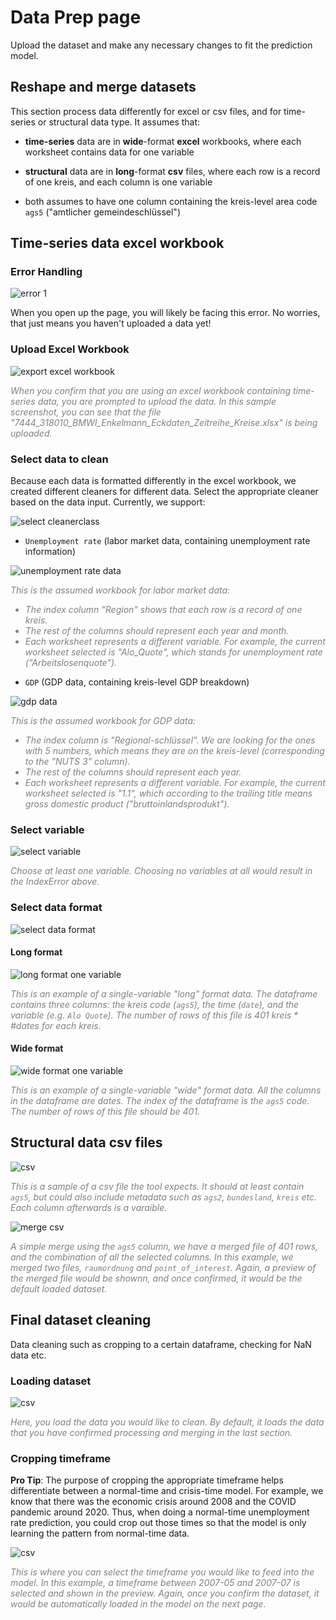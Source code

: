 # Data Prep page

Upload the dataset and make any necessary changes to fit the prediction model. 

## Reshape and merge datasets

This section process data differently for excel or csv files, and for time-series or structural data type. It assumes that:

- **time-series** data are in **wide**-format **excel** workbooks, where each worksheet contains data for one variable

- **structural** data are in **long**-format **csv** files, where each row is a record of one kreis, and each column is one variable

- both assumes to have one column containing the kreis-level area code `ags5` ("amtlicher gemeindeschlüssel")

## Time-series data excel workbook

### Error Handling

![error 1](../prep_screenshots/error1.png)

When you open up the page, you will likely be facing this error. No worries, that just means you haven't uploaded a data yet!

### Upload Excel Workbook

![export excel workbook](../prep_screenshots/export_excel.png)

<span style="color:gray">*When you confirm that you are using an excel workbook containing time-series data, you are prompted to upload the data. In this sample screenshot, you can see that the file "7444_318010_BMWI_Enkelmann_Eckdaten_Zeitreihe_Kreise.xlsx" is being uploaded.*</span>

### Select data to clean

Because each data is formatted differently in the excel workbook, we created different cleaners for different data. Select the appropriate cleaner based on the data input. Currently, we support: 

![select cleanerclass](../prep_screenshots/select_cleaner.png)

- `Unemployment rate` (labor market data, containing unemployment rate information) 

![unemployment rate data](../prep_screenshots/alq_data.png)

<i>
<p style="color:gray">This is the assumed workbook for labor market data:</p>
<ul style="color:gray">
    <li> The index column "Region" shows that each row is a record of one kreis.
    <li> The rest of the columns should represent each year and month.
    <li> Each worksheet represents a different variable. For example, the current worksheet selected is "Alo_Quote", which stands for unemployment rate ("Arbeitslosenquote"). 
</ul>
</i>

- `GDP` (GDP data, containing kreis-level GDP breakdown)

![gdp data](../prep_screenshots/gdp_data.png)

<i>
<p style="color:gray">This is the assumed workbook for GDP data:</p>
<ul style="color:gray">
    <li> The index column is "Regional-schlüssel". We are looking for the ones with 5 numbers, which means they are on the kreis-level (corresponding to the "NUTS 3" column).
    <li> The rest of the columns should represent each year.
    <li> Each worksheet represents a different variable. For example, the current worksheet selected is "1.1", which according to the trailing title means gross domestic product ("bruttoinlandsprodukt"). 
</ul>
</i>



### Select variable

![select variable](../prep_screenshots/select_var.png)

<span style="color:gray">*Choose at least one variable. Choosing no variables at all would result in the IndexError above.*</span>

### Select data format

![select data format](../prep_screenshots/select_format.png)

#### Long format

![long format one variable](../prep_screenshots/long_one.png)

<span style="color:gray">*This is an example of a single-variable "long" format data. The dataframe contains three columns: the kreis code (`ags5`), the time (`date`), and the variable (e.g. `Alo Quote`). The number of rows of this file is 401 kreis * #dates for each kreis.*</span>

#### Wide format

![wide format one variable](../prep_screenshots/wide_one.png)

<span style="color:gray">*This is an example of a single-variable "wide" format data. All the columns in the dataframe are dates. The index of the dataframe is the `ags5` code. The number of rows of this file should be 401.*</span>




<!-- ### Merging

#### Long formats merged to one wide format

![long merged wide format](../prep_screenshots/long_merge.png)

<span style="color:gray">*Merging multiple so-called long-format-single-variable data together results in a commonly-knwown "wide format" merged file as shown above. `ags5` and `date` are the index columns. Each column afterwards represents a variable. In this example, the two columns are `SvB_AO` (Sozialversicherungspflichtig Beschäftigte -- Arbeitsort) and `Alo_Quote` (Arbeitslosenquote).*</span>

#### Wide formats merged to one long format

![wide merged long format](../prep_screenshots/wide_merge.png)

<span style="color:gray">*Merging multiple so-called wide-format-single-variable data together results in a commonly-known "long format" merged file as shown above. `ags5` and `variable` are the index columns. Each column afterwards represents a date. In this example, the two variables are `SvB_AO` and `Alo_Quote`, and they are indicated in the `variable` column.*</span>

#### Confirm merge

![confirm merge](../prep_screenshots/confirm_merge.png)

<span style="color:gray">*A preview of the merged data would be shown like the long and wide formats above. Once you confirm to use the merged data, it would be set as the default loaded dataset on the tool.*</span> -->


## Structural data csv files

![csv](../prep_screenshots/csv.png)

<span style="color:gray">*This is a sample of a csv file the tool expects. It should at least contain `ags5`, but could also include metadata such as `ags2`, `bundesland`, `kreis` etc. Each column afterwards is a varaible.*</span>

![merge csv](../prep_screenshots/csv_merge.png)

<span style="color:gray">*A simple merge using the `ags5` column, we have a merged file of 401 rows, and the combination of all the selected columns. In this example, we merged two files, `raumordnung` and `point_of_interest`. Again, a preview of the merged file would be shownn, and once confirmed, it would be the default loaded dataset.*</span>


## Final dataset cleaning

Data cleaning such as cropping to a certain dataframe, checking for NaN data etc.

### Loading dataset

![csv](../prep_screenshots/load_clean.png)

<span style="color:gray">*Here, you load the data you would like to clean. By default, it loads the data that you have confirmed processing and merging in the last section.*</span>

### Cropping timeframe

**Pro Tip**: The purpose of cropping the appropriate timeframe helps differentiate between a normal-time and crisis-time model. For example, we know that there was the economic crisis around 2008 and the COVID pandemic around 2020. Thus, when doing a normal-time unemployment rate prediction, you could crop out those times so that the model is only learning the pattern from normal-time data.

![csv](../prep_screenshots/crop_time.png)

<span style="color:gray">*This is where you can select the timeframe you would like to feed into the model. In this example, a timeframe between 2007-05 and 2007-07 is selected and shown in the preview. Again, once you confirm the dataset, it would be automatically loaded in the model on the next page.*</span>